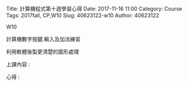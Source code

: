Title: 計算機程式第十週學習心得
Date: 2017-11-16 11:00
Category: Course
Tags: 2017fall, CP,W10
Slug: 40623122-w10 
Author: 40623122

W10

計算機數字按鍵.輸入及加法練習

利用軟體後製更清楚的圖形處理

<!-- PELICAN_END_SUMMARY -->
上課內容 :

心得 :
